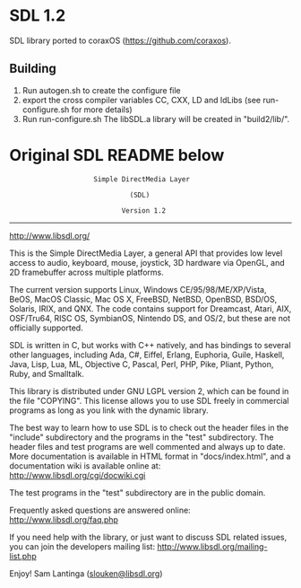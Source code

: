 # SDL 1.2

SDL library ported to coraxOS (https://github.com/coraxos).

## Building

1. Run autogen.sh to create the configure file
2. export the cross compiler variables CC, CXX, LD and ldLibs (see run-configure.sh for more details)
3. Run run-configure.sh
The libSDL.a library will be created in "build2/lib/".

# Original SDL README below

                         Simple DirectMedia Layer

                                  (SDL)

                                Version 1.2

---
http://www.libsdl.org/

This is the Simple DirectMedia Layer, a general API that provides low
level access to audio, keyboard, mouse, joystick, 3D hardware via OpenGL,
and 2D framebuffer across multiple platforms.

The current version supports Linux, Windows CE/95/98/ME/XP/Vista, BeOS,
MacOS Classic, Mac OS X, FreeBSD, NetBSD, OpenBSD, BSD/OS, Solaris, IRIX,
and QNX.  The code contains support for Dreamcast, Atari, AIX, OSF/Tru64,
RISC OS, SymbianOS, Nintendo DS, and OS/2, but these are not officially
supported.

SDL is written in C, but works with C++ natively, and has bindings to
several other languages, including Ada, C#, Eiffel, Erlang, Euphoria,
Guile, Haskell, Java, Lisp, Lua, ML, Objective C, Pascal, Perl, PHP,
Pike, Pliant, Python, Ruby, and Smalltalk.

This library is distributed under GNU LGPL version 2, which can be
found in the file  "COPYING".  This license allows you to use SDL
freely in commercial programs as long as you link with the dynamic
library.

The best way to learn how to use SDL is to check out the header files in
the "include" subdirectory and the programs in the "test" subdirectory.
The header files and test programs are well commented and always up to date.
More documentation is available in HTML format in "docs/index.html", and
a documentation wiki is available online at:
	http://www.libsdl.org/cgi/docwiki.cgi

The test programs in the "test" subdirectory are in the public domain.

Frequently asked questions are answered online:
	http://www.libsdl.org/faq.php

If you need help with the library, or just want to discuss SDL related
issues, you can join the developers mailing list:
	http://www.libsdl.org/mailing-list.php

Enjoy!
	Sam Lantinga				(slouken@libsdl.org)

